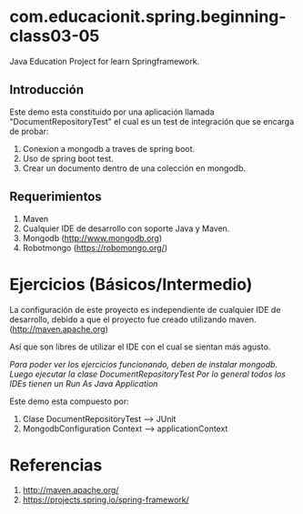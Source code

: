 # com.educacionit.spring.beginning-class03-05
Java Education Project for learn Springframework.



## Introducción
Este demo esta constituido por una aplicación llamada "DocumentRepositoryTest" el cual es un test de integración 
que se encarga de probar:

1. Conexion a mongodb a traves de spring boot.
2. Uso de spring boot test.
3. Crear un documento dentro de una colección en mongodb.


## Requerimientos
1. Maven
2. Cualquier IDE de desarrollo con soporte Java y Maven.
3. Mongodb (http://www.mongodb.org)
4. Robotmongo (https://robomongo.org/)



Ejercicios (Básicos/Intermedio)
==========

La configuración de este proyecto es independiente de cualquier IDE de desarrollo, debido a que el proyecto
fue creado utilizando maven. (http://maven.apache.org)

Así que son libres de utilizar el IDE con el cual se sientan más agusto.

*Para poder ver los ejercicios funcionando, deben de instalar mongodb.*
*Luego ejecutar la clase DocumentRepositoryTest*
*Por lo general todos los IDEs tienen un Run As Java Application*

Este demo esta compuesto por:

1. Clase DocumentRepositoryTest --> JUnit
2. MongodbConfiguration Context --> applicationContext



Referencias
===========

1. http://maven.apache.org/
2. https://projects.spring.io/spring-framework/